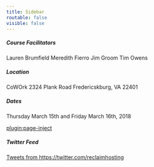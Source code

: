 ```yaml
---
title: Sidebar
routable: false
visible: false
---
```


##### Course Facilitators
Lauren Brumfield
Meredith Fierro
Jim Groom
Tim Owens

##### Location
CoWOrk
2324 Plank Road
Fredericskburg, VA 22401

##### Dates
Thursday March 15th and 
Friday March 16th, 2018

[plugin:page-inject](/webpage-card)

##### Twitter Feed
<a class="twitter-timeline"  href="https://twitter.com/reclaimhosting" data-widget-id="684866063188676608">Tweets from https://twitter.com/reclaimhosting</a>
<script>!function(d,s,id){var js,fjs=d.getElementsByTagName(s)[0],p=/^http:/.test(d.location)?'http':'https';if(!d.getElementById(id)){js=d.createElement(s);js.id=id;js.src=p+"://platform.twitter.com/widgets.js";fjs.parentNode.insertBefore(js,fjs);}}(document,"script","twitter-wjs");</script>
